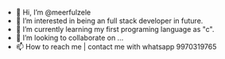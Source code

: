 - 👋 Hi, I’m @meerfulzele
- 👀 I’m interested in being an full stack developer in future.
- 🌱 I’m currently learning my first programing language as "c".
- 💞️ I’m looking to collaborate on ...
- 📫 How to reach me | contact me with whatsapp 9970319765

<!---
meerfulzele/meerfulzele is a ✨ special ✨ repository because its `README.md` (this file) appears on your GitHub profile.
You can click the Preview link to take a look at your changes.
--->

